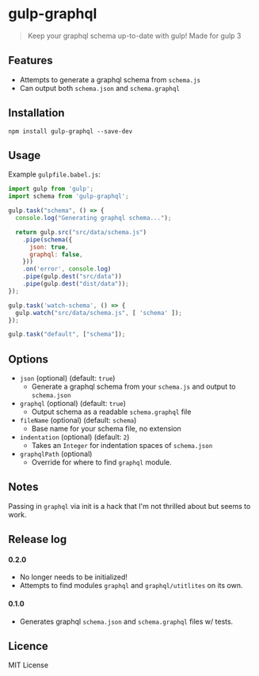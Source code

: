 # gulp-graphql
> Keep your graphql schema up-to-date with gulp!
> Made for gulp 3

## Features
* Attempts to generate a graphql schema from `schema.js`
* Can output both `schema.json` and `schema.graphql`

## Installation
```shell
npm install gulp-graphql --save-dev
```
## Usage
Example `gulpfile.babel.js`:
```javascript
import gulp from 'gulp';
import schema from 'gulp-graphql';

gulp.task("schema", () => {
  console.log("Generating graphql schema...");

  return gulp.src("src/data/schema.js")
    .pipe(schema({
      json: true,
      graphql: false,
    }))
    .on('error', console.log)
    .pipe(gulp.dest("src/data"))
    .pipe(gulp.dest("dist/data"));
});

gulp.task('watch-schema', () => {
  gulp.watch("src/data/schema.js", [ 'schema' ]);
});

gulp.task("default", ["schema"]);

```

## Options
* `json` (optional) (default: `true`)
	* Generate a graphql schema from your `schema.js` and output to `schema.json`
* `graphql` (optional) (default: `true`)
	* Output schema as a readable `schema.graphql` file
* `fileName` (optional) (default: `schema`)
	* Base name for your schema file, no extension
* `indentation` (optional) (default: `2`)
	* Takes an `Integer` for indentation spaces of `schema.json`
* `graphqlPath` (optional)
	* Override for where to find `graphql` module.

## Notes
Passing in `graphql` via init is a hack that I'm not thrilled about but seems to work.

## Release log
#### 0.2.0
* No longer needs to be initialized!
* Attempts to find modules `graphql` and `graphql/utitlites` on its own.

#### 0.1.0
* Generates graphql `schema.json` and `schema.graphql` files w/ tests.

## Licence
MIT License
